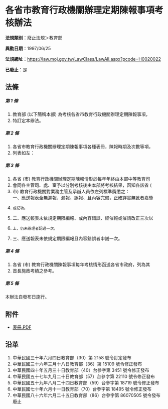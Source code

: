 # 各省市教育行政機關辦理定期陳報事項考核辦法

**法規類別**：廢止法規＞教育部

**異動日期**：1997/06/25  

**法規網址**：https://law.moj.gov.tw/LawClass/LawAll.aspx?pcode=H0020022

**已廢止**：是



## 法條
##### 第 1 條
1. 教育部 (以下簡稱本部) 為考核各省市教育行政機關辦理定期陳報事項，
1. 特訂定本辦法。

##### 第 2 條
1. 各省市教育行政機關辦理定期陳報事項各種表冊，陳報時期及次數等項，
1. 列表如左：

##### 第 3 條
1. 各省 (市) 教育行政機關辦理定期陳報情形於每年年終由本部中等教育司
1. 會同各主管司、處、室予以分別考核後由本部將考核結果，函知各該省 (
1. 市) 教育行政機關對業務主管及承辦人員依左列標準獎懲之：  
一、應送報表全無遲報、漏報、誤報、且內容完備，正確詳實無訛者嘉獎
1.     或記功。
1. 二、應送報表未依規定期限編報、或內容錯誤、經催報或催請改正三次以
1.     上，仍未辦理者記過一次。
1. 三、應送報表未依規定期限編報且內容錯誤者申誡一次。

##### 第 4 條
1. 各省 (市) 教育行政機關陳報事項每年考核情形函送各省市政府，列為其
1. 首長施政考績之參考。

##### 第 5 條
本辦法自發布日施行。
## 附件
* [表冊.PDF](https://law.moj.gov.tw/LawClass/LawGetFile.ashx?FileId=0000126515)
## 沿革
1. 中華民國三十年六月四日教育部（30）第 2158 號令訂定發布
1. 中華民國三十六年三月十八日教育部（36）第 15109  號令修正發布
1. 中華民國四十年五月三十日教育部（40）台參字第 3451 號令修正發布
1. 中華民國五十七年九月二十日教育部（57）台參字第 22110  號令修正發布
1. 中華民國五十九年八月二十四日教育部（59）台參字第 18719  號令修正發布
1. 中華民國七十年六月十一日教育部（70）台參字第 18495  號令修正發布
1. 中華民國八十六年六月二十五日教育部（86）台參字第 86070505 號令發布廢止
